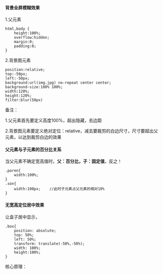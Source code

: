 #### 背景全屏模糊效果

1.父元素 

```
html,body {
	height:100%;
	overflow:hidden;
	margin:0;
	padding:0;
}
```

2.背景图元素

```
position:relative;
top:-50px;
left:-50px;
background:url(img.jpg) no-repeat center center;
background-size:100% 100%;
width:120%;
height:120%;
filter:blur(50px)
```

备注：

1.父元素首先要定义高度100%，超出隐藏，去边距

2.背景图元素要定义绝对定位：relative，减去要裁剪的白边尺寸，尺寸要超出父元素，以达到裁剪白边的效果



#### 父元素与子元素的百分比关系

当父元素不确定宽高值时，**父：百分比，子：固定值**，反之！

```
.paren{
	width:100%;
}
.son{
	width:100px;	//此时子元素占父元素的相对10%
}
```



#### 无宽高定位居中效果

让盒子居中显示，

```
.box{
	position: absolute;
    top: 50%;
    left: 50%;
    transform: translate(-50%,-50%);
    width: 100%;
    height:100%;
}
```

核心原理：